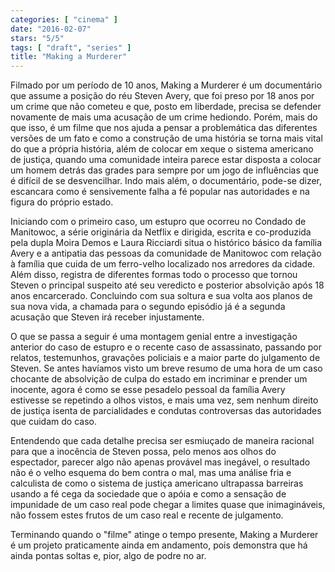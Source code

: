 ```yaml
---
categories: [ "cinema" ]
date: "2016-02-07"
stars: "5/5"
tags: [ "draft", "series" ]
title: "Making a Murderer"
---
```

Filmado por um período de 10 anos, Making a Murderer é um documentário
que assume a posição do réu Steven Avery, que foi preso por 18 anos
por um crime que não cometeu e que, posto em liberdade, precisa se
defender novamente de mais uma acusação de um crime hediondo. Porém,
mais do que isso, é um filme que nos ajuda a pensar a problemática das
diferentes versões de um fato e como a construção de uma história se
torna mais vital do que a própria história, além de colocar em xeque
o sistema americano de justiça, quando uma comunidade inteira parece
estar disposta a colocar um homem detrás das grades para sempre por um
jogo de influências que é difícil de se desvencilhar. Indo mais além,
o documentário, pode-se dizer, escancara como é sensivemente falha a
fé popular nas autoridades e na figura do próprio estado.

Iniciando com o primeiro caso, um estupro que ocorreu no Condado
de Manitowoc, a série originária da Netflix e dirigida, escrita e
co-produzida pela dupla Moira Demos e Laura Ricciardi situa o histórico
básico da família Avery e a antipatia das pessoas da comunidade
de Manitowoc com relação à família que cuida de um ferro-velho
localizado nos arredores da cidade. Além disso, registra de diferentes
formas todo o processo que tornou Steven o principal suspeito até seu
veredicto e posterior absolvição após 18 anos encarcerado. Concluindo
com sua soltura e sua volta aos planos de sua nova vida, a chamada para
o segundo episódio já é a segunda acusação que Steven irá receber
injustamente.

O que se passa a seguir é uma montagem genial entre a investigação
anterior do caso de estupro e o recente caso de assassinato, passando por
relatos, testemunhos, gravações policiais e a maior parte do julgamento
de Steven. Se antes havíamos visto um breve resumo de uma hora de
um caso chocante de absolvição de culpa do estado em incriminar e
prender um inocente, agora é como se esse pesadelo pessoal da família
Avery estivesse se repetindo a olhos vistos, e mais uma vez, sem nenhum
direito de justiça isenta de parcialidades e condutas controversas das
autoridades que cuidam do caso.

Entendendo que cada detalhe precisa ser esmiuçado de maneira racional
para que a inocência de Steven possa, pelo menos aos olhos do espectador,
parecer algo não apenas provável mas inegável, o resultado não é o
velho esquema do bem contra o mal, mas uma análise fria e calculista de
como o sistema de justiça americano ultrapassa barreiras usando a fé
cega da sociedade que o apóia e como a sensação de impunidade de um
caso real pode chegar a limites quase que inimagináveis, não fossem
estes frutos de um caso real e recente de julgamento.

Terminando quando o "filme" atinge o tempo presente, Making a Murderer
é um projeto praticamente ainda em andamento, pois demonstra que há
ainda pontas soltas e, pior, algo de podre no ar.
